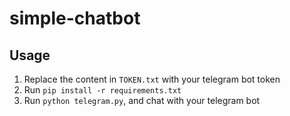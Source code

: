 # simple-chatbot

## Usage

1. Replace the content in `TOKEN.txt` with your telegram bot token
2. Run `pip install -r requirements.txt`
3. Run `python telegram.py`, and chat with your telegram bot
